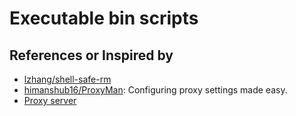 # Executable bin scripts

## References or Inspired by

- [lzhang/shell-safe-rm](https://github.com/kaelzhang/shell-safe-rm)
- [himanshub16/ProxyMan](https://github.com/himanshub16/ProxyMan): Configuring
  proxy settings made easy.
- [Proxy server](https://wiki.archlinux.org/title/Proxy_server)
